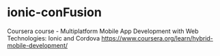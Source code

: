 # ionic-conFusion

Coursera course - Multiplatform Mobile App Development with Web Technologies: Ionic and Cordova https://www.coursera.org/learn/hybrid-mobile-development/
